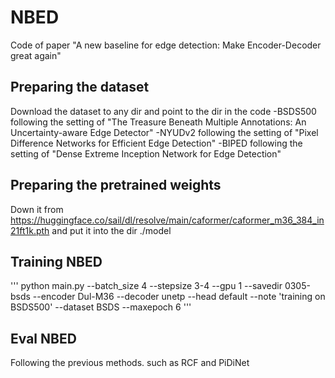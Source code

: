 # NBED
Code of paper "A new baseline for edge detection: Make Encoder-Decoder great again"
## Preparing the dataset
Download the dataset to any dir and point to the dir in the code
-BSDS500 following the setting of "The Treasure Beneath Multiple Annotations: An Uncertainty-aware Edge Detector"
-NYUDv2 following the setting of "Pixel Difference Networks for Efficient Edge Detection"
-BIPED following the setting of "Dense Extreme Inception Network for Edge Detection"
## Preparing the pretrained weights
Down it from https://huggingface.co/sail/dl/resolve/main/caformer/caformer_m36_384_in21ft1k.pth
and put it into the dir ./model
## Training NBED
'''
python main.py --batch_size 4 --stepsize 3-4 --gpu 1 --savedir 0305-bsds --encoder Dul-M36 --decoder unetp --head default --note 'training on BSDS500' --dataset BSDS --maxepoch 6
'''
## Eval NBED
Following the previous methods. such as RCF and PiDiNet
